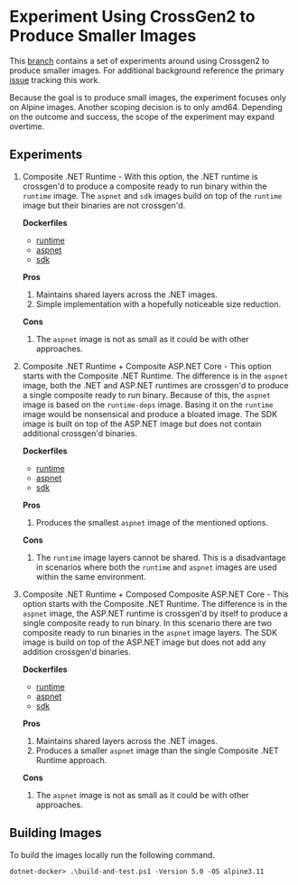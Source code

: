 # Experiment Using CrossGen2 to Produce Smaller Images

This [branch](https://github.com/dotnet/dotnet-docker/tree/feature/r2r-version-bubbles) contains a set of experiments around using Crossgen2 to produce smaller images.  For additional background reference the primary [issue](https://github.com/dotnet/dotnet-docker/issues/1791) tracking this work.

Because the goal is to produce small images, the experiment focuses only on Alpine images.  Another scoping decision is to only amd64.  Depending on the outcome and success, the scope of the experiment may expand overtime.

## Experiments

1. Composite .NET Runtime - With this option, the .NET runtime is crossgen'd to produce a composite ready to run binary within the `runtime` image.  The `aspnet` and `sdk` images build on top of the `runtime` image but their binaries are not crossgen'd.

    **Dockerfiles**
    * [runtime](https://github.com/dotnet/dotnet-docker/blob/feature/r2r-version-bubbles/5.0/runtime/alpine3.11/amd64/composite/Dockerfile)
    * [aspnet](https://github.com/dotnet/dotnet-docker/blob/feature/r2r-version-bubbles/5.0/aspnet/alpine3.11/amd64/runtime-composite/Dockerfile)
    * [sdk](https://github.com/dotnet/dotnet-docker/blob/feature/r2r-version-bubbles/5.0/sdk/alpine3.11/amd64/runtime-composite/Dockerfile)

    **Pros**
    1. Maintains shared layers across the .NET images.
    1. Simple implementation with a hopefully noticeable size reduction.

    **Cons**
    1. The `aspnet` image is not as small as it could be with other approaches.

1. Composite .NET Runtime + Composite ASP.NET Core - This option starts with the Composite .NET Runtime.  The difference is in the `aspnet` image, both the .NET and ASP.NET runtimes are crossgen'd to produce a single composite ready to run binary.  Because of this, the `aspnet` image is based on the `runtime-deps` image.  Basing it on the `runtime` image would be nonsensical and produce a bloated image.  The SDK image is built on top of the ASP.NET image but does not contain additional crossgen'd binaries.

    **Dockerfiles**
    * [runtime](https://github.com/dotnet/dotnet-docker/blob/feature/r2r-version-bubbles/5.0/runtime/alpine3.11/amd64/composite/Dockerfile)
    * [aspnet](https://github.com/dotnet/dotnet-docker/blob/feature/r2r-version-bubbles/5.0/aspnet/alpine3.11/amd64/composite/Dockerfile)
    * [sdk](https://github.com/dotnet/dotnet-docker/blob/feature/r2r-version-bubbles/5.0/sdk/alpine3.11/amd64/aspnet-composite/Dockerfile)

    **Pros**
    1. Produces the smallest `aspnet` image of the mentioned options.

    **Cons**
    1. The `runtime` image layers cannot be shared.  This is a disadvantage in scenarios where both the `runtime` and `aspnet` images are used within the same environment.

1. Composite .NET Runtime + Composed Composite ASP.NET Core - This option starts with the Composite .NET Runtime.  The difference is in the `aspnet` image, the ASP.NET runtime is crossgen'd by itself to produce a single composite ready to run binary.  In this scenario there are two composite ready to run binaries in the `aspnet` image layers.  The SDK image is build on top of the ASP.NET image but does not add any addition crossgen'd binaries.

    **Dockerfiles**
    * [runtime](https://github.com/dotnet/dotnet-docker/blob/feature/r2r-version-bubbles/5.0/runtime/alpine3.11/amd64/composite/Dockerfile)
    * [aspnet](https://github.com/dotnet/dotnet-docker/blob/feature/r2r-version-bubbles/5.0/aspnet/alpine3.11/amd64/composed-composite/Dockerfile)
    * [sdk](https://github.com/dotnet/dotnet-docker/blob/feature/r2r-version-bubbles/5.0/sdk/alpine3.11/amd64/aspnet-composed-composite/Dockerfile)

    **Pros**
    1. Maintains shared layers across the .NET images.
    1. Produces a smaller `aspnet` image than the single Composite .NET Runtime approach.

    **Cons**
    1. The `aspnet` image is not as small as it could be with other approaches.

## Building Images

To build the images locally run the following command.

```console
dotnet-docker> .\build-and-test.ps1 -Version 5.0 -OS alpine3.11
```
